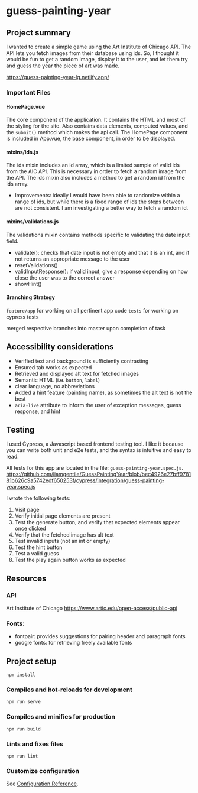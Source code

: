 # guess-painting-year

## Project summary 

I wanted to create a simple game using the Art Institute of Chicago API. The API lets you fetch images from their database using ids. So, I thought it would be fun to get a random image, display it to the user, and let them try and guess the year the piece of art was made. 

https://guess-painting-year-lg.netlify.app/

### Important Files

#### HomePage.vue

The core component of the application. It contains the HTML and most of the styling for the site. Also contains data elements, computed values, and the `submit()` method which makes the api call. The HomePage component is included in App.vue, the base component, in order to be displayed. 

#### mixins/ids.js

The ids mixin includes an id array, which is a limited sample of valid ids from the AIC API. This is necessary in order to fetch a random image from the API. The ids mixin also includes a method to get a random id from the ids array. 

- Improvements: ideally I would have been able to randomize within a range of ids, but while there is a fixed range of ids the steps between are not consistent. I am investigating a better way to fetch a random id. 

#### mixins/validations.js

The validations mixin contains methods specific to validating the date input field. 

- validate(): checks that date input is not empty and that it is an int, and if not returns an appropriate message to the user
- resetValidations()
- validInputResponse(): if valid input, give a response depending on how close the user was to the correct answer
- showHint()

#### Branching Strategy

`feature/app` for working on all pertinent app code
`tests` for working on cypress tests

merged respective branches into master upon completion of task

## Accessibility considerations

- Verified text and background is sufficiently contrasting
- Ensured tab works as expected
- Retrieved and displayed alt text for fetched images 
- Semantic HTML (i.e. `button`, `label`)
- clear language, no abbreviations
- Added a hint feature (painting name), as sometimes the alt text is not the best
- `aria-live` attribute to inform the user of exception messages, guess response, and hint 

## Testing

I used Cypress, a Javascript based frontend testing tool. I like it because you can write both unit and e2e tests, and the syntax is intuitive and easy to read. 

All tests for this app are located in the file: `guess-painting-year.spec.js`.
https://github.com/liamgentile/GuessPaintingYear/blob/bec4926e27bff978181b626c9a5742edf650253f/cypress/integration/guess-painting-year.spec.js

I wrote the following tests:
1. Visit page
2. Verify initial page elements are present
3. Test the generate button, and verify that expected elements appear once clicked
4. Verify that the fetched image has alt text
5. Test invalid inputs (not an int or empty)
6. Test the hint button
7. Test a valid guess
8. Test the play again button works as expected 



## Resources

### API

Art Institute of Chicago 
https://www.artic.edu/open-access/public-api

### Fonts: 
- fontpair: provides suggestions for pairing header and paragraph fonts
- google fonts: for retrieving freely available fonts 

## Project setup
```
npm install
```

### Compiles and hot-reloads for development
```
npm run serve
```

### Compiles and minifies for production
```
npm run build
```

### Lints and fixes files
```
npm run lint
```

### Customize configuration
See [Configuration Reference](https://cli.vuejs.org/config/).
